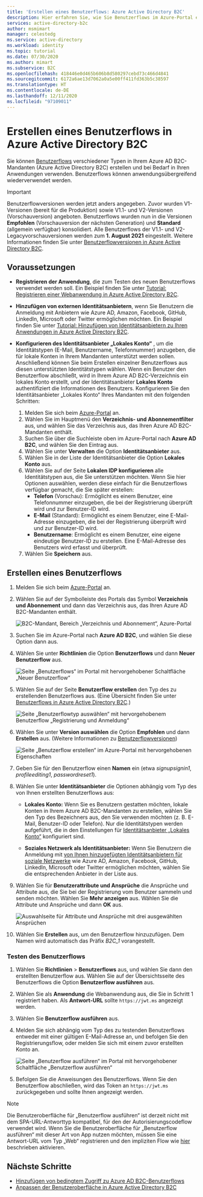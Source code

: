 ```yaml
---
title: 'Erstellen eines Benutzerflows: Azure Active Directory B2C'
description: Hier erfahren Sie, wie Sie Benutzerflows im Azure-Portal erstellen, um das Registrieren, Anmelden und Bearbeiten von Benutzerprofilen für Ihre Anwendungen in Azure Active Directory B2C zu ermöglichen.
services: active-directory-b2c
author: msmimart
manager: celestedg
ms.service: active-directory
ms.workload: identity
ms.topic: tutorial
ms.date: 07/30/2020
ms.author: mimart
ms.subservice: B2C
ms.openlocfilehash: 418446e0d465b606b8d580297cebd73c466d4841
ms.sourcegitcommit: 6172a6ae13d7062a0a5e00ff411fd363b5c38597
ms.translationtype: HT
ms.contentlocale: de-DE
ms.lasthandoff: 12/11/2020
ms.locfileid: "97109011"
---
```

# <a name="create-a-user-flow-in-azure-active-directory-b2c"></a>Erstellen eines Benutzerflows in Azure Active Directory B2C

Sie können [Benutzerflows](user-flow-overview.md) verschiedener Typen in Ihrem Azure AD B2C-Mandanten (Azure Active Directory B2C) erstellen und bei Bedarf in Ihren Anwendungen verwenden. Benutzerflows können anwendungsübergreifend wiederverwendet werden.

> [!IMPORTANT]
> Benutzerflowversionen werden jetzt anders angegeben. Zuvor wurden V1-Versionen (bereit für die Produktion) sowie V1.1- und V2-Versionen (Vorschauversion) angeboten. Benutzerflows wurden nun in die Versionen **Empfohlen** (Vorschauversion der nächsten Generation) und **Standard** (allgemein verfügbar) konsolidiert. Alle Benutzerflows der V1.1- und V2-Legacyvorschauversionen werden zum **1. August 2021** eingestellt. Weitere Informationen finden Sie unter [Benutzerflowversionen in Azure Active Directory B2C](user-flow-versions.md).

## <a name="before-you-begin"></a>Voraussetzungen

- **Registrieren der Anwendung**, die zum Testen des neuen Benutzerflows verwendet werden soll. Ein Beispiel finden Sie unter [Tutorial: Registrieren einer Webanwendung in Azure Active Directory B2C](tutorial-register-applications.md).
- **Hinzufügen von externen Identitätsanbietern**, wenn Sie Benutzern die Anmeldung mit Anbietern wie Azure AD, Amazon, Facebook, GitHub, LinkedIn, Microsoft oder Twitter ermöglichen möchten. Ein Beispiel finden Sie unter [Tutorial: Hinzufügen von Identitätsanbietern zu Ihren Anwendungen in Azure Active Directory B2C](tutorial-add-identity-providers.md).
- **Konfigurieren des Identitätsanbieter „Lokales Konto“** , um die Identitätstypen (E-Mail, Benutzername, Telefonnummer) anzugeben, die für lokale Konten in Ihrem Mandanten unterstützt werden sollen. Anschließend können Sie beim Erstellen einzelner Benutzerflows aus diesen unterstützten Identitätstypen wählen. Wenn ein Benutzer den Benutzerflow abschließt, wird in Ihrem Azure AD B2C-Verzeichnis ein lokales Konto erstellt, und der Identitätsanbieter **Lokales Konto** authentifiziert die Informationen des Benutzers. Konfigurieren Sie den Identitätsanbieter „Lokales Konto“ Ihres Mandanten mit den folgenden Schritten:

   1. Melden Sie sich beim [Azure-Portal](https://portal.azure.com/) an. 
   2. Wählen Sie im Hauptmenü den **Verzeichnis- und Abonnementfilter** aus, und wählen Sie das Verzeichnis aus, das Ihren Azure AD B2C-Mandanten enthält.
   3. Suchen Sie über die Suchleiste oben im Azure-Portal nach **Azure AD B2C**, und wählen Sie den Eintrag aus.
   4. Wählen Sie unter **Verwalten** die Option **Identitätsanbieter** aus.
   5. Wählen Sie in der Liste der Identitätsanbieter die Option **Lokales Konto** aus.
   6. Wählen Sie auf der Seite **Lokalen IDP konfigurieren** alle Identitätstypen aus, die Sie unterstützen möchten. Wenn Sie hier Optionen auswählen, werden diese einfach für die Benutzerflows verfügbar gemacht, die Sie später erstellen:
      - **Telefon** (Vorschau): Ermöglicht es einem Benutzer, eine Telefonnummer einzugeben, die bei der Registrierung überprüft wird und zur Benutzer-ID wird.
      - **E-Mail** (Standard): Ermöglicht es einem Benutzer, eine E-Mail-Adresse einzugeben, die bei der Registrierung überprüft wird und zur Benutzer-ID wird.
      - **Benutzername**: Ermöglicht es einem Benutzer, eine eigene eindeutige Benutzer-ID zu erstellen. Eine E-Mail-Adresse des Benutzers wird erfasst und überprüft.
    7. Wählen Sie **Speichern** aus.

## <a name="create-a-user-flow"></a>Erstellen eines Benutzerflows

1. Melden Sie sich beim [Azure-Portal](https://portal.azure.com) an.
2. Wählen Sie auf der Symbolleiste des Portals das Symbol **Verzeichnis und Abonnement** und dann das Verzeichnis aus, das Ihren Azure AD B2C-Mandanten enthält.

    ![B2C-Mandant, Bereich „Verzeichnis und Abonnement“, Azure-Portal](./media/create-user-flow/directory-subscription-pane.png)

3. Suchen Sie im Azure-Portal nach **Azure AD B2C**, und wählen Sie diese Option dann aus.
4. Wählen Sie unter **Richtlinien** die Option **Benutzerflows** und dann **Neuer Benutzerflow** aus.

    ![Seite „Benutzerflows“ im Portal mit hervorgehobener Schaltfläche „Neuer Benutzerflow“](./media/create-user-flow/signup-signin-user-flow.png)

5. Wählen Sie auf der Seite **Benutzerflow erstellen** den Typ des zu erstellenden Benutzerflows aus. (Eine Übersicht finden Sie unter [Benutzerflows in Azure Active Directory B2C](user-flow-overview.md).)

    ![Seite „Benutzerflowtyp auswählen“ mit hervorgehobenem Benutzerflow „Registrierung und Anmeldung“](./media/create-user-flow/select-user-flow-type.png)

6. Wählen Sie unter **Version auswählen** die Option **Empfohlen** und dann **Erstellen** aus. (Weitere Informationen zu [Benutzerflowversionen](user-flow-versions.md))

    ![Seite „Benutzerflow erstellen“ im Azure-Portal mit hervorgehobenen Eigenschaften](./media/create-user-flow/select-version.png)

7. Geben Sie für den Benutzerflow einen **Namen** ein (etwa *signupsignin1*, *profileediting1*, *passwordreset1*).
8. Wählen Sie unter **Identitätsanbieter** die Optionen abhängig vom Typ des von Ihnen erstellten Benutzerflows aus:

   - **Lokales Konto:** Wenn Sie es Benutzern gestatten möchten, lokale Konten in Ihrem Azure AD B2C-Mandanten zu erstellen, wählen Sie den Typ des Bezeichners aus, den Sie verwenden möchten (z. B. E-Mail, Benutzer-ID oder Telefon). Nur die Identitätstypen werden aufgeführt, die in den Einstellungen für [Identitätsanbieter „Lokales Konto“](#before-you-begin) konfiguriert sind.

   - **Soziales Netzwerk als Identitätsanbieter:** Wenn Sie Benutzern die Anmeldung mit [von Ihnen hinzugefügten Identitätsanbietern für soziale Netzwerke](tutorial-add-identity-providers.md) wie Azure AD, Amazon, Facebook, GitHub, LinkedIn, Microsoft oder Twitter ermöglichen möchten, wählen Sie die entsprechenden Anbieter in der Liste aus.

9. Wählen Sie für **Benutzerattribute und Ansprüche** die Ansprüche und Attribute aus, die Sie bei der Registrierung vom Benutzer sammeln und senden möchten. Wählen Sie **Mehr anzeigen** aus. Wählen Sie die Attribute und Ansprüche und dann **OK** aus.

    ![Auswahlseite für Attribute und Ansprüche mit drei ausgewählten Ansprüchen](./media/create-user-flow/signup-signin-attributes.png)

10. Wählen Sie **Erstellen** aus, um den Benutzerflow hinzuzufügen. Dem Namen wird automatisch das Präfix *B2C_1* vorangestellt.

### <a name="test-the-user-flow"></a>Testen des Benutzerflows

1. Wählen Sie **Richtlinien** > **Benutzerflows** aus, und wählen Sie dann den erstellten Benutzerflow aus. Wählen Sie auf der Übersichtsseite des Benutzerflows die Option **Benutzerflow ausführen** aus.
1. Wählen Sie als **Anwendung** die Webanwendung aus, die Sie in Schritt 1 registriert haben. Als **Antwort-URL** sollte `https://jwt.ms` angezeigt werden.
1. Wählen Sie **Benutzerflow ausführen** aus.
2. Melden Sie sich abhängig vom Typ des zu testenden Benutzerflows entweder mit einer gültigen E-Mail-Adresse an, und befolgen Sie den Registrierungsflow, oder melden Sie sich mit einem zuvor erstellten Konto an.

    ![Seite „Benutzerflow ausführen“ im Portal mit hervorgehobener Schaltfläche „Benutzerflow ausführen“](./media/create-user-flow/sign-up-sign-in-run-now.png)

1. Befolgen Sie die Anweisungen des Benutzerflows. Wenn Sie den Benutzerflow abschließen, wird das Token an `https://jwt.ms` zurückgegeben und sollte Ihnen angezeigt werden.

> [!NOTE]
> Die Benutzeroberfläche für „Benutzerflow ausführen“ ist derzeit nicht mit dem SPA-URL-Antworttyp kompatibel, für den der Autorisierungscodeflow verwendet wird. Wenn Sie die Benutzeroberfläche für „Benutzerflow ausführen“ mit dieser Art von App nutzen möchten, müssen Sie eine Antwort-URL vom Typ „Web“ registrieren und den impliziten Flow wie [hier](tutorial-register-spa.md) beschrieben aktivieren.

## <a name="next-steps"></a>Nächste Schritte

- [Hinzufügen von bedingtem Zugriff zu Azure AD B2C-Benutzerflows](conditional-access-user-flow.md)
- [Anpassen der Benutzeroberfläche in Azure Active Directory B2C](customize-ui-with-html.md)

